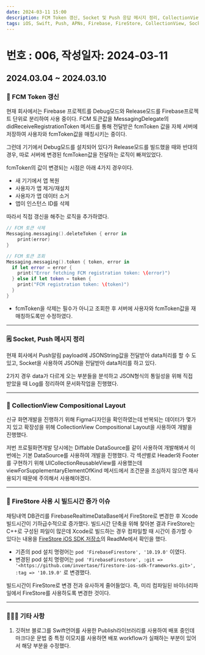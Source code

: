 ```yaml
---
date: 2024-03-11 15:00
description: FCM Token 갱신, Socket 및 Push 응답 메시지 정리, CollectionView Compositional Layout, FireStore 사용 시 빌드시간 증가 이슈, 깃허브 블로그 마크다운 이모지 배포 이슈
tags: iOS, Swift, Push, APNs, Firebase, FireStore, CollectionView, Socket, FCM Token
---
```

# 번호 : 006, 작성일자: 2024-03-11

## 2024.03.04 ~ 2024.03.10
### 🔄 FCM Token 갱신

현재 회사에서는 Firebase 프로젝트를 Debug모드와 Release모드를 Firebase프로젝트 단위로 분리하여 사용 중이다. FCM 토큰값을 MessagingDelegate의 didReceiveRegistrationToken 메서드를 통해 전달받은 fcmToken 값을 자체 서버에 저장하여 사용자와 fcmToken값을 매칭시키는 중이다.

그런데 기기에서 Debug모드를 설치되어 있다가 Release모드를 빌드했을 때와 반대의 경우, 따로 서버에 변경된 fcmToken값을 전달하는 로직이 빠져있었다.

fcmToken의 값이 변경되는 시점은 아래 4가지 경우이다.

- 새 기기에서 앱 복원
- 사용자가 앱 제거/재설치
- 사용자가 앱 데이터 소거
- 앱이 인스턴스 ID를 삭제

따라서 직접 갱신을 해주는 로직을 추가하였다.

```swift
// FCM 토큰 삭제
Messaging.messaging().deleteToken { error in
    print(error)
}

// FCM 토큰 조회
Messaging.messaging().token { token, error in
  if let error = error {
    print("Error fetching FCM registration token: \(error)")
  } else if let token = token {
    print("FCM registration token: \(token)")
  }
}
```

- fcmToken을 삭제는 필수가 아니고 조회한 후 서버에 사용자와 fcmToken값을 재매칭하도록만 수정하였다.

---

### 🗒️ Socket, Push 메시지 정리

현재 회사에서 Push알림 payload에 JSONString값을 전달받아 data처리를 할 수 도 있고, Socket을 사용하여 JSON을 전달받아 data처리를 하고 있다.

2가지 경우 data가 다르게 오는 부분들을 분석하고 JSON형식의 통일성을 위해 직접 받았을 때 Log를 정리하여 문서화작업을 진행했다.

---

### 📱 CollectionView Compositional Layout

신규 화면개발을 진행하기 위해 Figma디자인을 확인하였는데 반복되는 데이터가 몇가지 있고 확장성을 위해 CollectionView Compositional Layout을 사용하여 개발을 진행했다.

저번 프로필화면개발 당시에는 Diffable DataSource를 같이 사용하여 개발해봐서 이번에는 기본 DataSource를 사용하여 개발을 진행했다. 각 섹션별로 Header와 Footer를 구현하기 위해 UICollectionReusableView를 사용했는데 viewForSupplementaryElementOfKind 메서드에서 조건문을 조심하지 않으면 재사용되기 때문에 주의해서 사용해야겠다.

---

### 🚀 FireStore 사용 시 빌드시간 증가 이슈

채팅내역 DB관리를 FirebaseRealtimeDataBase에서 FireStore로 변경한 후 Xcode 빌드시간이 기하급수적으로 증가했다. 빌드시간 단축을 위해 찾아본 결과 FireStore는 C++로 구성된 파일이 많은데 Xcode로 빌드하는 경우 컴파일할 때 시간이 증가할 수 있다는 내용을 [FireStore iOS SDK 저장소](https://github.com/invertase/firestore-ios-sdk-frameworks)의 ReadMe에서 확인을 했다.

- 기존의 pod 설치 명령어는 `pod 'FirebaseFirestore', '10.19.0'` 이였다.
- 변경된 pod 설치 명령어는 `pod 'FirebaseFirestore', :git => '<https://github.com/invertase/firestore-ios-sdk-frameworks.git>', :tag => '10.19.0'` 로 변경했다.

빌드시간이 FireStore로 변경 전과 유사하게 줄어들었다. 즉, 미리 컴파일된 바이너리파일에서 FireStore를 사용하도록 변경한 것이다.

---

### 🙋🏻‍♂️ 기타 사항

1. 깃허브 블로그를 Swift언어를 사용한 Publish라이브러리를 사용하여 배포 중인데 마크다운 문법 중 특정 이모지를 사용하면 배포 workflow가 실패하는 부분이 있어서 해당 부분을 수정했다.
